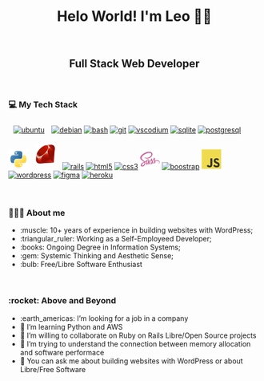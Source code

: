 <h1 class="heading-element" align="center" dir="auto">Helo World! I'm Leo 👋🏽</h1>

<br>
<h2 align="center" class="heading-element" dir="auto">Full Stack Web Developer</h2>
<br>

<h3 class="heading-element" dir="auto">💻 My Tech Stack</h3>
<div class="d-flex flex-justify-between">
     <a href="https://ubuntu.com/" rel="nofollow"><img src="https://cdn.jsdelivr.net/gh/devicons/devicon@latest/icons/ubuntu/ubuntu-original.svg" alt="ubuntu" width="40" height="40" style="max-width: 100%; margin: 10px;"></a>
    <a href="https://www.debian.org/" rel="nofollow"><img src="https://cdn.jsdelivr.net/gh/devicons/devicon@latest/icons/debian/debian-original.svg" alt="debian" width="40" height="40" style="max-width: 100%;"></a> 
    <a href="https://www.gnu.org/software/bash/" rel="nofollow"><img src="https://cdn.jsdelivr.net/gh/devicons/devicon@latest/icons/bash/bash-original.svg" alt="bash" width="40" height="40" style="max-width: 100%;"></a> 
    <a href="https://git-scm.com/" rel="nofollow"><img src="https://cdn.jsdelivr.net/gh/devicons/devicon@latest/icons/git/git-original.svg" alt="git" width="40" height="40" data-canonical-src="https://www.vectorlogo.zone/logos/git-scm/git-scm-icon.svg" style="max-width: 100%;"></a>
    <a href="https://vscodium.com/" rel="nofollow"><img src="https://cdn.jsdelivr.net/gh/devicons/devicon@latest/icons/vscode/vscode-original.svg" alt="vscodium" width="40" height="40" style="max-width: 100%;"></a> 
     <a href="https://www.sqlite.org/index.html" rel="nofollow"><img src="https://cdn.jsdelivr.net/gh/devicons/devicon@latest/icons/sqlite/sqlite-original.svg" alt="sqlite" width="40" height="40" style="max-width: 100%;"></a>    
    <a href="https://www.postgresql.org" rel="nofollow"><img src="https://cdn.jsdelivr.net/gh/devicons/devicon@latest/icons/postgresql/postgresql-original.svg" alt="postgresql" width="40" height="40" style="max-width: 100%;"></a> 
    <a href="https://www.python.org" rel="nofollow"><img src="https://raw.githubusercontent.com/devicons/devicon/master/icons/python/python-original.svg" alt="python" width="40" height="40" style="max-width: 100%;"></a> 
    <a href="https://www.ruby-lang.org/en/" rel="nofollow"><img src="https://raw.githubusercontent.com/devicons/devicon/master/icons/ruby/ruby-original.svg" alt="ruby" width="40" height="40" style="max-width: 100%; margin: 10px;"></a> 
    <a href="https://rubyonrails.org" rel="nofollow"><img src="https://cdn.jsdelivr.net/gh/devicons/devicon@latest/icons/rails/rails-plain.svg" alt="rails" width="40" height="40" style="max-width: 100%;"></a>
    <a href="https://www.w3.org/html/" rel="nofollow"><img src="https://cdn.jsdelivr.net/gh/devicons/devicon@latest/icons/html5/html5-original.svg" alt="html5" width="40" height="40" style="max-width: 100%;"></a> 
    <a href="https://www.w3schools.com/css/" rel="nofollow"><img src="https://cdn.jsdelivr.net/gh/devicons/devicon@latest/icons/css3/css3-original.svg" alt="css3" width="40" height="40" style="max-width: 100%;"></a> 
    <a href="https://sass-lang.com" rel="nofollow"><img src="https://raw.githubusercontent.com/devicons/devicon/master/icons/sass/sass-original.svg" alt="sass" width="40" height="40" style="max-width: 100%;"></a> 
    <a href="https://getbootstrap.com" rel="nofollow"><img src="https://cdn.jsdelivr.net/gh/devicons/devicon@latest/icons/bootstrap/bootstrap-original.svg" alt="boostrap" width="40" height="40" style="max-width: 100%;"></a> 
    <a href="https://developer.mozilla.org/en-US/docs/Web/JavaScript" rel="nofollow"><img src="https://raw.githubusercontent.com/devicons/devicon/master/icons/javascript/javascript-original.svg" alt="javascript" width="40" height="40" style="max-width: 100%;"></a> 
    <a href="https://www.wordpress.org/" rel="nofollow"><img src="https://cdn.jsdelivr.net/gh/devicons/devicon@latest/icons/wordpress/wordpress-plain.svg" alt="wordpress" width="40" height="40" style="max-width: 100%;"></a> 
    <a href="https://www.figma.com/" rel="nofollow"><img src="https://cdn.jsdelivr.net/gh/devicons/devicon@latest/icons/figma/figma-original.svg" alt="figma" width="40" height="40" style="max-width: 100%;"></a> 
    <a href="https://www.heroku.com/" rel="nofollow"><img src="https://cdn.jsdelivr.net/gh/devicons/devicon@latest/icons/heroku/heroku-plain.svg" alt="heroku" width="40" height="40" style="max-width: 100%;"></a>        
</div>
<br>

<br>
<h3 class="heading-element" dir="auto">👨🏼‍💻 About me</h3>
<ul class="heading-element"  dir="auto">   
     <li>:muscle: 10+ years of experience in building websites with WordPress;</li>
     <li>:triangular_ruler: Working as a Self-Employeed Developer;</li>
     <li>:books: Ongoing Degree in Information Systems;</li>
     <li>:gem: Systemic Thinking and Aesthetic Sense;</li>
     <li>:bulb: Free/Libre Software Enthusiast</li>
</ul>
<br>

<h3 class="heading-element" dir="auto">:rocket: Above and Beyond</h3>
<ul>
<li>:earth_americas: I’m looking for a job in a company</li>
<li>🌱 I’m learning Python and AWS</li>
<li>👯 I’m willing to collaborate on Ruby on Rails Libre/Open Source projects</li>
<li>🤔 I’m trying to understand the connection between memory allocation and software performace</li>
<li>💬 You can ask me about building websites with WordPress or about Libre/Free Software</li>
</ul>
<br>



<!--

<!--
**digidweb/digidweb** is a ✨ _special_ ✨ repository because its `README.md` (this file) appears on your GitHub profile.

Here are some ideas to get you started:

- 🔭 I’m currently working on ...
- 🌱 I’m currently learning ...
- 👯 I’m looking to collaborate on ...
- 🤔 I’m looking for help with ...
- 💬 Ask me about ...
- 📫 How to reach me: ...
- 😄 Pronouns: ...
- ⚡ Fun fact: ...
-->
